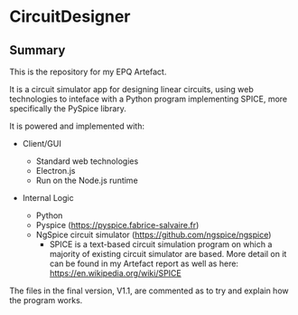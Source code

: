 # CircuitDesigner

## Summary

This is the repository for my EPQ Artefact.

It is a circuit simulator app for designing linear circuits, using web technologies to inteface with a Python program implementing SPICE, more specifically the PySpice library.

It is powered and implemented with:

* Client/GUI
  * Standard web technologies
  * Electron.js
   * Run on the Node.js runtime
  
* Internal Logic
  * Python
  * Pyspice (https://pyspice.fabrice-salvaire.fr)
  * NgSpice circuit simulator (https://github.com/ngspice/ngspice)
    * SPICE is a text-based circuit simulation program on which a majority of existing circuit simulator are based. More detail on it can be found in my Artefact report as well as here: https://en.wikipedia.org/wiki/SPICE

The files in the final version, V1.1, are commented as to try and explain how the program works.